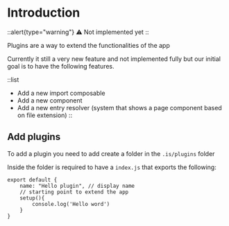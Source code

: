 # Introduction

::alert{type="warning"}
⚠️ Not implemented yet 
::

Plugins are a way to extend the functionalities of the app

Currently it still a very new feature and not implemented fully but our initial goal is to have the following features.

::list
- Add a new import composable
- Add a new component
- Add a new entry resolver (system that shows a page component based on file extension)
::

## Add plugins

To add a plugin you need to add create a folder in the ```.is/plugins``` folder

Inside the folder is required to have a ```index.js``` that exports the following:

```js[.is/plugins/hello/index.js]
export default {
    name: "Hello plugin", // display name
    // starting point to extend the app
    setup(){
        console.log('Hello word')       
    }
}
```
